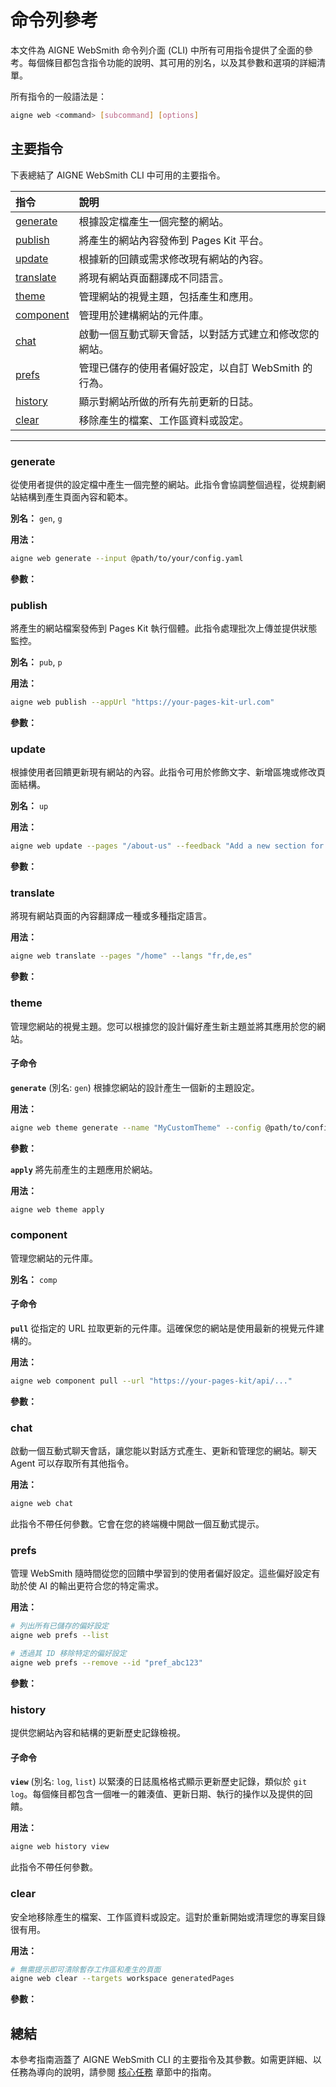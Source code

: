 # 命令列參考

本文件為 AIGNE WebSmith 命令列介面 (CLI) 中所有可用指令提供了全面的參考。每個條目都包含指令功能的說明、其可用的別名，以及其參數和選項的詳細清單。

所有指令的一般語法是：
```bash
aigne web <command> [subcommand] [options]
```

## 主要指令

下表總結了 AIGNE WebSmith CLI 中可用的主要指令。

| 指令 | 說明 |
| :--- | :--- |
| [generate](#generate) | 根據設定檔產生一個完整的網站。 |
| [publish](#publish) | 將產生的網站內容發佈到 Pages Kit 平台。 |
| [update](#update) | 根據新的回饋或需求修改現有網站的內容。 |
| [translate](#translate) | 將現有網站頁面翻譯成不同語言。 |
| [theme](#theme) | 管理網站的視覺主題，包括產生和應用。 |
| [component](#component) | 管理用於建構網站的元件庫。 |
| [chat](#chat) | 啟動一個互動式聊天會話，以對話方式建立和修改您的網站。 |
| [prefs](#prefs) | 管理已儲存的使用者偏好設定，以自訂 WebSmith 的行為。 |
| [history](#history) | 顯示對網站所做的所有先前更新的日誌。 |
| [clear](#clear) | 移除產生的檔案、工作區資料或設定。 |

---

### generate
從使用者提供的設定檔中產生一個完整的網站。此指令會協調整個過程，從規劃網站結構到產生頁面內容和範本。

**別名：** `gen`, `g`

**用法：**
```bash
aigne web generate --input @path/to/your/config.yaml
```

**參數：**

<x-field-group>
  <x-field data-name="config" data-type="String" data-required="true" data-desc="網站設定檔的路徑。這通常是透過 --input 旗標提供的。"></x-field>
  <x-field data-name="glossary" data-type="String" data-required="false" data-desc="一個包含術語詞彙表的檔案，以確保在產生的內容中術語的一致性。使用 @<file> 格式。"></x-field>
  <x-field data-name="forceRegenerate" data-type="Boolean" data-required="false" data-desc="如果設定為 true，即使頁面已存在，也會強制重新產生所有頁面。"></x-field>
</x-field-group>

### publish
將產生的網站檔案發佈到 Pages Kit 執行個體。此指令處理批次上傳並提供狀態監控。

**別名：** `pub`, `p`

**用法：**
```bash
aigne web publish --appUrl "https://your-pages-kit-url.com"
```

**參數：**

<x-field-group>
  <x-field data-name="appUrl" data-type="String" data-required="false" data-desc="目標 Pages Kit 網站的基礎 URL，頁面將發佈到此處。"></x-field>
  <x-field data-name="with-navigations" data-type="Boolean" data-required="false" data-desc="如果設定為 true，則在發佈頁面的同時發佈網站導覽資料。"></x-field>
  <x-field data-name="with-locales" data-type="Boolean" data-required="false" data-desc="如果設定為 true，則發佈網站的地區設定和語言設定。"></x-field>
</x-field-group>

### update
根據使用者回饋更新現有網站的內容。此指令可用於修飾文字、新增區塊或修改頁面結構。

**別名：** `up`

**用法：**
```bash
aigne web update --pages "/about-us" --feedback "Add a new section for team members."
```

**參數：**

<x-field-group>
  <x-field data-name="pages" data-type="Array" data-required="false" data-desc="一個要更新的頁面路徑陣列（例如 /about-us, /contact）。"></x-field>
  <x-field data-name="feedback" data-type="String" data-required="false" data-desc="對內容所需的變更或改進的詳細描述。"></x-field>
  <x-field data-name="glossary" data-type="String" data-required="false" data-desc="一個包含術語詞彙表的檔案，以確保一致性。使用 @<file> 格式。"></x-field>
</x-field-group>

### translate
將現有網站頁面的內容翻譯成一種或多種指定語言。

**用法：**
```bash
aigne web translate --pages "/home" --langs "fr,de,es"
```

**參數：**

<x-field-group>
  <x-field data-name="pages" data-type="Array" data-required="false" data-desc="一個要翻譯的頁面路徑陣列。"></x-field>
  <x-field data-name="langs" data-type="Array" data-required="false" data-desc="一個語言代碼陣列，用於將內容翻譯成目標語言。可用代碼包括：en, zh, zh-TW, ja, fr, de, es, it, ru, ko, pt, ar。"></x-field>
  <x-field data-name="feedback" data-type="String" data-required="false" data-desc="為提高翻譯品質而提供的具體說明或回饋。"></x-field>
  <x-field data-name="glossary" data-type="String" data-required="false" data-desc="一個包含術語詞彙表的檔案，以確保翻譯的一致性。使用 @<file> 格式。"></x-field>
</x-field-group>

### theme
管理您網站的視覺主題。您可以根據您的設計偏好產生新主題並將其應用於您的網站。

#### 子命令

**`generate`** (別名: `gen`)
根據您網站的設計產生一個新的主題設定。

**用法：**
```bash
aigne web theme generate --name "MyCustomTheme" --config @path/to/config.yaml
```

**參數：**

<x-field-group>
  <x-field data-name="name" data-type="String" data-required="false" data-desc="新主題的唯一名稱。"></x-field>
  <x-field data-name="config" data-type="String" data-required="false" data-desc="作為主題基礎的網站設定檔路徑。"></x-field>
</x-field-group>

**`apply`**
將先前產生的主題應用於網站。

**用法：**
```bash
aigne web theme apply
```

### component
管理您網站的元件庫。

**別名：** `comp`

#### 子命令

**`pull`**
從指定的 URL 拉取更新的元件庫。這確保您的網站是使用最新的視覺元件建構的。

**用法：**
```bash
aigne web component pull --url "https://your-pages-kit/api/..."
```

**參數：**

<x-field-group>
  <x-field data-name="url" data-type="String" data-required="true" data-desc="由您的 Pages Kit 執行個體提供的完整 URL，用於拉取元件庫。"></x-field>
</x-field-group>

### chat
啟動一個互動式聊天會話，讓您能以對話方式產生、更新和管理您的網站。聊天 Agent 可以存取所有其他指令。

**用法：**
```bash
aigne web chat
```

此指令不帶任何參數。它會在您的終端機中開啟一個互動式提示。

### prefs
管理 WebSmith 隨時間從您的回饋中學習到的使用者偏好設定。這些偏好設定有助於使 AI 的輸出更符合您的特定需求。

**用法：**
```bash
# 列出所有已儲存的偏好設定
aigne web prefs --list

# 透過其 ID 移除特定的偏好設定
aigne web prefs --remove --id "pref_abc123"
```

**參數：**

<x-field-group>
  <x-field data-name="--list" data-type="Flag" data-required="false" data-desc="顯示所有已儲存使用者偏好設定的格式化清單。"></x-field>
  <x-field data-name="--remove" data-type="Flag" data-required="false" data-desc="移除一個或多個偏好設定。需要 --id 參數，否則將提示進行選擇。"></x-field>
  <x-field data-name="--toggle" data-type="Flag" data-required="false" data-desc="切換一個或多個偏好設定的啟用狀態。需要 --id，否則將提示進行選擇。"></x-field>
  <x-field data-name="--id" data-type="Array" data-required="false" data-desc="一個要管理的偏好設定 ID 陣列（移除或切換）。僅在非互動式地使用 --remove 或 --toggle 時需要。"></x-field>
</x-field-group>

### history
提供您網站內容和結構的更新歷史記錄檢視。

#### 子命令

**`view`** (別名: `log`, `list`)
以緊湊的日誌風格格式顯示更新歷史記錄，類似於 `git log`。每個條目都包含一個唯一的雜湊值、更新日期、執行的操作以及提供的回饋。

**用法：**
```bash
aigne web history view
```

此指令不帶任何參數。

### clear
安全地移除產生的檔案、工作區資料或設定。這對於重新開始或清理您的專案目錄很有用。

**用法：**
```bash
# 無需提示即可清除暫存工作區和產生的頁面
aigne web clear --targets workspace generatedPages
```

**參數：**

<x-field-group>
  <x-field data-name="targets" data-type="Array" data-required="false" data-desc="一個無需提示即可清除的項目陣列。可能的值包括：workspace, generatedPages, websiteConfig, deploymentConfig, authTokens, mediaDescription。"></x-field>
  <x-field data-name="pagesDir" data-type="String" data-required="false" data-desc="覆寫您的來源頁面的預設目錄路徑。"></x-field>
  <x-field data-name="tmpDir" data-type="String" data-required="false" data-desc="覆寫暫存工作區的預設目錄路徑。"></x-field>
  <x-field data-name="outputDir" data-type="String" data-required="false" data-desc="覆寫產生頁面的預設目錄路徑。"></x-field>
  <x-field data-name="configPath" data-type="String" data-required="false" data-desc="覆寫設定檔的預設路徑。"></x-field>
</x-field-group>

## 總結

本參考指南涵蓋了 AIGNE WebSmith CLI 的主要指令及其參數。如需更詳細、以任務為導向的說明，請參閱 [核心任務](./core-tasks.md) 章節中的指南。